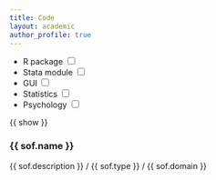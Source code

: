 ```yaml
---
title: Code
layout: academic
author_profile: true
---
```


<!-- {% raw %} -->
<div id="app">
    <div>
      <ul>
        <li class="checkboxlist">
        <label class="container">R package
            <input type="checkbox" v-model="show.rpkg">
            <span class="checkmark"></span>
        </label>
        </li>
        <li class="checkboxlist">
        <label class="container">Stata module
            <input type="checkbox" v-model="show.stata">
            <span class="checkmark"></span>
        </label>
        </li>
        <li class="checkboxlist">
            <label class="container">GUI
                <input type="checkbox" v-model="show.gui">
                <span class="checkmark"></span>
            </label>
        </li>
        <li class="checkboxlist">
            <label class="container">Statistics
                <input type="checkbox" v-model="show.statistics">
                <span class="checkmark"></span>
            </label>
        </li>
        <li class="checkboxlist">
            <label class="container">Psychology
                <input type="checkbox" v-model="show.psychology">
                <span class="checkmark"></span>
            </label>
        </li>
      </ul>
    </div>
    <p>{{ show }}</p>
    <div v-for="sof in softw">
        <h3>{{ sof.name }}</h3>
        <p>{{ sof.description }} / <a v-bind:href="sof.link">{{ sof.type }}</a> / {{ sof.domain }}</p>
    </div>
</div>
<!-- {% endraw %} -->

<script>
// software list
var sw = [
        {% for ss in site.data.software %}{
          "name": "{{ ss.name }}",
          "description": "{{ ss.description }}",
          "link": "{{ ss.link }}",
          "type": "{{ ss.type }}",
          "domain": "{{ ss.domain }}"
        }{% unless forloop.last %},{% endunless %}
      {% endfor %}];
//vue app
const app = Vue.createApp({
  data: () => ({
    swa: sw,
    show: {
        rpkg: false,
        stata: false,
        gui: false,
        statistics: false,
        psychology: false,
    },
  }),
  computed: {
    softw: function () {
        var x = [];
/*        for (i = 0; i < this.swa.length; i++) {
            let add = false;
            // none is checked: show all
            if (!this.show.rpkg && !this.show.stata && !this.show.gui &&!this.show.statistics && !this.show.psychology) {
              add = true;
            } else {
              // type
              if (this.show.rpkg && this.swa[i].type == "R package")
                  add = true;
              if (this.show.stata && this.swa[i].type == "Stats module")
                  add = true;
              if (this.show.gui && this.swa[i].type == "GUI")
                  add = true;
              // domain
              if (this.show.statistics && this.swa[i].domain == "Statistics")
                  add = true;
              if (this.show.psychology && this.swa[i].domain == "Psychology")
                  add = true;
            }
            if (add)
                x[i] = this.swa[i];
        } */
        for (i = 0; i < this.swa.length; i++) {
            let add = false;
            if (!this.show.rpkg && !this.show.stata && !this.show.gui && !this.show.statistics && !this.show.psychology)
                add = true;
            if (add)
                x[i] = this.swa[i];
        }
        return x
    }
  }
})
app.mount('#app')
</script>
